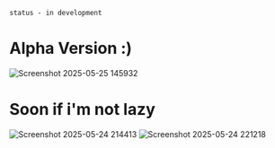 ``status - in development``

# Alpha Version :)

![Screenshot 2025-05-25 145932](https://github.com/user-attachments/assets/c3cfbb20-c2c4-4232-bc70-db341476d6a2)


# Soon if i'm not lazy

![Screenshot 2025-05-24 214413](https://github.com/user-attachments/assets/caad59ab-7fba-4eb1-ae8f-bbc335b19c59)
![Screenshot 2025-05-24 221218](https://github.com/user-attachments/assets/d20bdd8e-aec1-46cf-b8db-a39d8d107b82)
